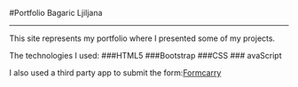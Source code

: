 #Portfolio Bagaric Ljiljana

---

This site represents my portfolio where I presented some of my projects.

The technologies I used:
###HTML5 ###Bootstrap ###CSS ### avaScript

I also used a third party app to submit the form:[Formcarry](https://formcarry.com "Formcarry Home")
